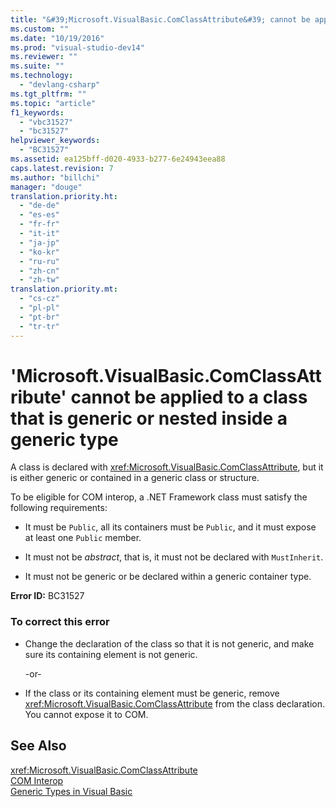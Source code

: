 ```yaml
---
title: "&#39;Microsoft.VisualBasic.ComClassAttribute&#39; cannot be applied to a class that is generic or nested inside a generic type | hehe"
ms.custom: ""
ms.date: "10/19/2016"
ms.prod: "visual-studio-dev14"
ms.reviewer: ""
ms.suite: ""
ms.technology: 
  - "devlang-csharp"
ms.tgt_pltfrm: ""
ms.topic: "article"
f1_keywords: 
  - "vbc31527"
  - "bc31527"
helpviewer_keywords: 
  - "BC31527"
ms.assetid: ea125bff-d020-4933-b277-6e24943eea88
caps.latest.revision: 7
ms.author: "billchi"
manager: "douge"
translation.priority.ht: 
  - "de-de"
  - "es-es"
  - "fr-fr"
  - "it-it"
  - "ja-jp"
  - "ko-kr"
  - "ru-ru"
  - "zh-cn"
  - "zh-tw"
translation.priority.mt: 
  - "cs-cz"
  - "pl-pl"
  - "pt-br"
  - "tr-tr"
---
```

# &#39;Microsoft.VisualBasic.ComClassAttribute&#39; cannot be applied to a class that is generic or nested inside a generic type
A class is declared with <xref:Microsoft.VisualBasic.ComClassAttribute>, but it is either generic or contained in a generic class or structure.  
  
 To be eligible for COM interop, a .NET Framework class must satisfy the following requirements:  
  
-   It must be `Public`, all its containers must be `Public`, and it must expose at least one `Public` member.  
  
-   It must not be *abstract*, that is, it must not be declared with `MustInherit`.  
  
-   It must not be generic or be declared within a generic container type.  
  
 **Error ID:** BC31527  
  
### To correct this error  
  
-   Change the declaration of the class so that it is not generic, and make sure its containing element is not generic.  
  
     -or-  
  
-   If the class or its containing element must be generic, remove <xref:Microsoft.VisualBasic.ComClassAttribute> from the class declaration. You cannot expose it to COM.  
  
## See Also  
 <xref:Microsoft.VisualBasic.ComClassAttribute>   
 [COM Interop](../Topic/COM%20Interop%20\(Visual%20Basic\).md)   
 [Generic Types in Visual Basic](../Topic/Generic%20Types%20in%20Visual%20Basic%20\(Visual%20Basic\).md)